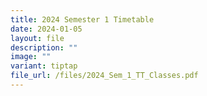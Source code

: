 ```yaml
---
title: 2024 Semester 1 Timetable
date: 2024-01-05
layout: file
description: ""
image: ""
variant: tiptap
file_url: /files/2024_Sem_1_TT_Classes.pdf
---
```

